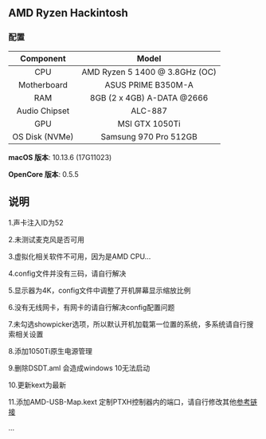 ## AMD Ryzen Hackintosh 

### 配置

|   Component    |             Model              |
| :------------: | :----------------------------: |
|      CPU       | AMD Ryzen 5 1400 @ 3.8GHz (OC) |
|  Motherboard   |       ASUS PRIME B350M-A       |
|      RAM       |   8GB (2 x 4GB) A-DATA @2666   |
| Audio Chipset  |            ALC-887             |
|      GPU       |         MSI GTX 1050Ti         |
| OS Disk (NVMe) |     Samsung 970 Pro 512GB      |

**macOS 版本**: 10.13.6 (17G11023)

**OpenCore 版本**: 0.5.5

## 说明

1.声卡注入ID为52

2.未测试麦克风是否可用

3.虚拟化相关软件不可用，因为是AMD CPU...

4.config文件并没有三码，请自行解决

5.显示器为4K，config文件中调整了开机屏幕显示缩放比例

6.没有无线网卡，有网卡的请自行解决config配置问题

7.未勾选showpicker选项，所以默认开机加载第一位置的系统，多系统请自行搜索相关设置

8.添加1050Ti原生电源管理

9.删除DSDT.aml 会造成windows 10无法启动

10.更新kext为最新

11.添加AMD-USB-Map.kext 定制PTXH控制器内的端口，请自行修改其他[参考链接](https://github.com/khronokernel/Opencore-Vanilla-Desktop-Guide/blob/master/AMD/AMD-USB-map.md)

...
